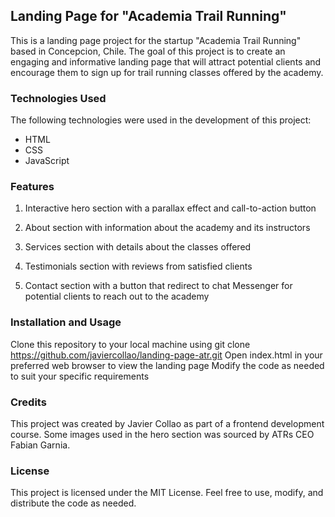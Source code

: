 ## Landing Page for "Academia Trail Running" 

This is a landing page project for the startup "Academia Trail Running" based in Concepcion, Chile. The goal of this project is to create an engaging and informative landing page that will attract potential clients and encourage them to sign up for trail running classes offered by the academy.

### Technologies Used

The following technologies were used in the development of this project:

* HTML
* CSS
* JavaScript

### Features

1. Interactive hero section with a parallax effect and call-to-action button

2. About section with information about the academy and its instructors

3. Services section with details about the classes offered

4. Testimonials section with reviews from satisfied clients

5. Contact section with a button that redirect to chat Messenger for potential clients to reach out to the academy


### Installation and Usage

Clone this repository to your local machine using git clone https://github.com/javiercollao/landing-page-atr.git
Open index.html in your preferred web browser to view the landing page
Modify the code as needed to suit your specific requirements


### Credits

This project was created by Javier Collao as part of a frontend development course. Some images used in the hero section was sourced by ATRs CEO Fabian Garnia.

### License

This project is licensed under the MIT License. Feel free to use, modify, and distribute the code as needed.